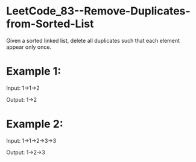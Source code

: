 # LeetCode_83--Remove-Duplicates-from-Sorted-List

Given a sorted linked list, delete all duplicates such that each element appear only once.

# Example 1:

Input: 1->1->2

Output: 1->2

# Example 2:

Input: 1->1->2->3->3

Output: 1->2->3
